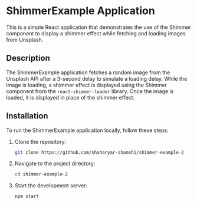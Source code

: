 # ShimmerExample Application

This is a simple React application that demonstrates the use of the Shimmer component to display a shimmer effect while fetching and loading images from Unsplash.

## Description

The ShimmerExample application fetches a random image from the Unsplash API after a 3-second delay to simulate a loading delay. While the image is loading, a shimmer effect is displayed using the Shimmer component from the `react-shimmer-loader` library. Once the image is loaded, it is displayed in place of the shimmer effect.

## Installation

To run the ShimmerExample application locally, follow these steps:

1. Clone the repository:

   ```bash
   git clone https://github.com/shaharyar-shamshi/shimmer-example-2
   ```

2. Navigate to the project directory:

   ```bash
   cd shimmer-example-2
   ```

3. Start the development server:
   ```bash
   npm start
   ```
